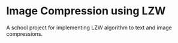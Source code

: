 # Image Compression using LZW
 A school project for implementing LZW algorithm to text and image compressions.
